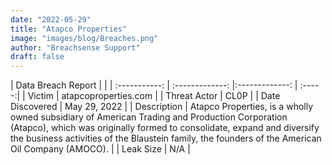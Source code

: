 ```yaml
---
date: "2022-05-29"
title: "Atapco Properties"
image: "images/blog/Breaches.png"
author: "Breachsense Support"
draft: false
---
```


| Data Breach Report         |              | 
| :-----------: | :-------------:   |:-------------:    | :-----:|
| Victim    | atapcoproperties.com      | 
| Threat Actor    | CL0P      | 
| Date Discovered    | May 29, 2022      | 
| Description    | Atapco Properties, is a wholly owned subsidiary of American Trading and Production Corporation (Atapco), which was originally formed to consolidate, expand and diversify the business activities of the Blaustein family, the founders of the American Oil Company (AMOCO).      | 
| Leak Size    | N/A      | 

